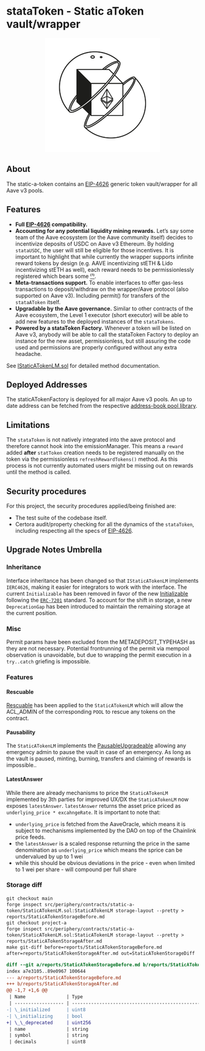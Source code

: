 # stataToken - Static aToken vault/wrapper

<p align="center">
<img src="../../../../resources/static-a-token-wrapping.jpeg" width="300">
</p>

## About

The static-a-token contains an [EIP-4626](https://eips.ethereum.org/EIPS/eip-4626) generic token vault/wrapper for all Aave v3 pools.

## Features

- **Full [EIP-4626](https://eips.ethereum.org/EIPS/eip-4626) compatibility.**
- **Accounting for any potential liquidity mining rewards.** Let’s say some team of the Aave ecosystem (or the Aave community itself) decides to incentivize deposits of USDC on Aave v3 Ethereum. By holding `stataUSDC`, the user will still be eligible for those incentives.
  It is important to highlight that while currently the wrapper supports infinite reward tokens by design (e.g. AAVE incentivizing stETH & Lido incentivizing stETH as well), each reward needs to be permissionlessly registered which bears some [⁽¹⁾](#limitations).
- **Meta-transactions support.** To enable interfaces to offer gas-less transactions to deposit/withdraw on the wrapper/Aave protocol (also supported on Aave v3). Including permit() for transfers of the `stataAToken` itself.
- **Upgradable by the Aave governance.** Similar to other contracts of the Aave ecosystem, the Level 1 executor (short executor) will be able to add new features to the deployed instances of the `stataTokens`.
- **Powered by a stataToken Factory.** Whenever a token will be listed on Aave v3, anybody will be able to call the stataToken Factory to deploy an instance for the new asset, permissionless, but still assuring the code used and permissions are properly configured without any extra headache.

See [IStaticATokenLM.sol](./interfaces/IStaticATokenLM.sol) for detailed method documentation.

## Deployed Addresses

The staticATokenFactory is deployed for all major Aave v3 pools.
An up to date address can be fetched from the respective [address-book pool library](https://github.com/bgd-labs/aave-address-book/blob/main/src/AaveV3Ethereum.sol).

## Limitations

The `stataToken` is not natively integrated into the aave protocol and therefore cannot hook into the emissionManager.
This means a `reward` added **after** `statToken` creation needs to be registered manually on the token via the permissionless `refreshRewardTokens()` method.
As this process is not currently automated users might be missing out on rewards until the method is called.

## Security procedures

For this project, the security procedures applied/being finished are:

- The test suite of the codebase itself.
- Certora audit/property checking for all the dynamics of the `stataToken`, including respecting all the specs of [EIP-4626](https://eips.ethereum.org/EIPS/eip-4626).

## Upgrade Notes Umbrella

### Inheritance

Interface inheritance has been changed so that `IStaticATokenLM` implements `IERC4626`, making it easier for integrators to work with the interface.
The current `Initializable` has been removed in favor of the new [Initializable](https://github.com/OpenZeppelin/openzeppelin-contracts-upgradeable/blob/9a47a37c4b8ce2ac465e8656f31d32ac6fe26eaa/contracts/proxy/utils/Initializable.sol) following the [`ERC-7201`](https://eips.ethereum.org/EIPS/eip-7201) standard.
To account for the shift in storage, a new `DeprecationGap` has been introduced to maintain the remaining storage at the current position.

### Misc

Permit params have been excluded from the METADEPOSIT_TYPEHASH as they are not necessary.
Potential frontrunning of the permit via mempool observation is unavoidable, but due to wrapping the permit execution in a `try..catch` griefing is impossible.

### Features

#### Rescuable

[Rescuable](https://github.com/bgd-labs/solidity-utils/blob/main/src/contracts/utils/Rescuable.sol) has been applied to
the `StaticATokenLM` which will allow the ACL_ADMIN of the corresponding `POOL` to rescue any tokens on the contract.

#### Pausability

The `StaticATokenLM` implements the [PausableUpgradeable](https://github.com/OpenZeppelin/openzeppelin-contracts-upgradeable/blob/9a47a37c4b8ce2ac465e8656f31d32ac6fe26eaa/contracts/utils/PausableUpgradeable.sol) allowing any emergency admin to pause the vault in case of an emergency.
As long as the vault is paused, minting, burning, transfers and claiming of rewards is impossible..

#### LatestAnswer

While there are already mechanisms to price the `StaticATokenLM` implemented by 3th parties for improved UX/DX the `StaticATokenLM` now exposes `latestAnswer`.
`latestAnswer` returns the asset price priced as `underlying_price * excahngeRate`.
It is important to note that:
- `underlying_price` is fetched from the AaveOracle, which means it is subject to mechanisms implemented by the DAO on top of the Chainlink price feeds.
- the `latestAnswer` is a scaled response returning the price in the same denomination as `underlying_price` which means the sprice can be undervalued by up to 1 wei
- while this should be obvious deviations in the price - even when limited to 1 wei per share - will compound per full share

### Storage diff

```
git checkout main
forge inspect src/periphery/contracts/static-a-token/StaticATokenLM.sol:StaticATokenLM storage-layout --pretty > reports/StaticATokenStorageBefore.md
git checkout project-a
forge inspect src/periphery/contracts/static-a-token/StaticATokenLM.sol:StaticATokenLM storage-layout --pretty > reports/StaticATokenStorageAfter.md
make git-diff before=reports/StaticATokenStorageBefore.md after=reports/StaticATokenStorageAfter.md out=StaticATokenStorageDiff
```

```diff
diff --git a/reports/StaticATokenStorageBefore.md b/reports/StaticATokenStorageAfter.md
index a7e3105..89e0967 100644
--- a/reports/StaticATokenStorageBefore.md
+++ b/reports/StaticATokenStorageAfter.md
@@ -1,7 +1,6 @@
 | Name               | Type                                                                           | Slot | Offset | Bytes | Contract                                                                 |
 | ------------------ | ------------------------------------------------------------------------------ | ---- | ------ | ----- | ------------------------------------------------------------------------ |
-| \_initialized      | uint8                                                                          | 0    | 0      | 1     | src/periphery/contracts/static-a-token/StaticATokenLM.sol:StaticATokenLM |
-| \_initializing     | bool                                                                           | 0    | 1      | 1     | src/periphery/contracts/static-a-token/StaticATokenLM.sol:StaticATokenLM |
+| \_\_deprecated     | uint256                                                                        | 0    | 0      | 32    | src/periphery/contracts/static-a-token/StaticATokenLM.sol:StaticATokenLM |
 | name               | string                                                                         | 1    | 0      | 32    | src/periphery/contracts/static-a-token/StaticATokenLM.sol:StaticATokenLM |
 | symbol             | string                                                                         | 2    | 0      | 32    | src/periphery/contracts/static-a-token/StaticATokenLM.sol:StaticATokenLM |
 | decimals           | uint8                                                                          | 3    | 0      | 1     | src/periphery/contracts/static-a-token/StaticATokenLM.sol:StaticATokenLM |
```
